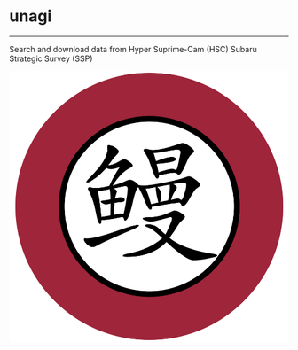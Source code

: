 # unagi

----

Search and download data from Hyper Suprime-Cam (HSC) Subaru Strategic Survey (SSP)

![Alt Text](doc/unagi_logo.png)
